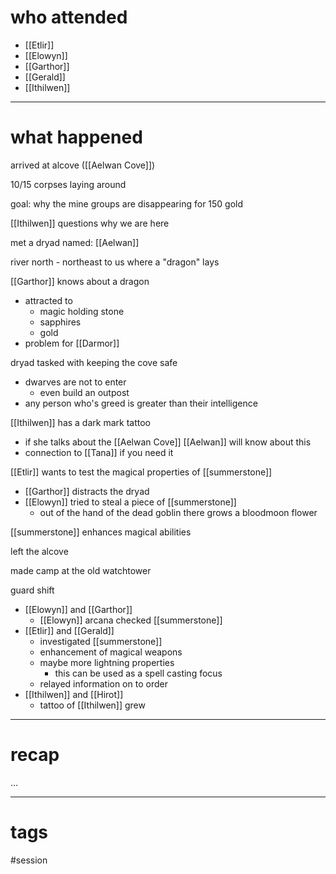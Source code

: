 # who attended

- [[Etlir]]
- [[Elowyn]]
- [[Garthor]]
- [[Gerald]]
- [[Ithilwen]]

---
# what happened

arrived at alcove ([[Aelwan Cove]])

10/15 corpses laying around

goal: why the mine groups are disappearing for 150 gold

[[Ithilwen]] questions why we are here

met a dryad named: [[Aelwan]]

river north - northeast to us where a "dragon" lays

[[Garthor]] knows about a dragon
- attracted to
	- magic holding stone
	- sapphires
	- gold
- problem for [[Darmor]]

dryad tasked with keeping the cove safe
- dwarves are not to enter
	- even build an outpost
- any person who's greed is greater than their intelligence

[[Ithilwen]] has a dark mark tattoo
- if she talks about the [[Aelwan Cove]] [[Aelwan]] will know about this
- connection to [[Tana]] if you need it

[[Etlir]] wants to test the magical properties of [[summerstone]]
- [[Garthor]] distracts the dryad
- [[Elowyn]] tried to steal a piece of [[summerstone]]
	- out of the hand of the dead goblin there grows a bloodmoon flower

[[summerstone]] enhances magical abilities

left the alcove

made camp at the old watchtower

guard shift
- [[Elowyn]] and [[Garthor]]
	- [[Elowyn]] arcana checked [[summerstone]]
- [[Etlir]] and [[Gerald]]
	- investigated [[summerstone]]
	- enhancement of magical weapons
	- maybe more lightning properties
		- this can be used as a spell casting focus
	- relayed information on to order
- [[Ithilwen]] and [[Hirot]]
	- tattoo of [[Ithilwen]] grew

---
# recap

...

---
# tags

#session